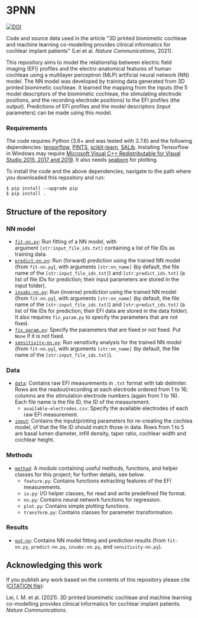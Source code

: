 # 3PNN

[![DOI](https://zenodo.org/badge/DOI/10.5281/zenodo.5353394.svg)](https://doi.org/10.5281/zenodo.5353394)

Code and source data used in the article "3D printed biomimetic cochleae and machine learning co-modelling provides clinical informatics for cochlear implant patients" (Lei et al. _Nature Communications_, 2021).

This repository aims to model the relationship between electric field imaging (EFI) profiles and the electro-anatomical features of human cochleae using a multilayer perceptron (MLP) artificial neural network (NN) model.
The NN model was developed by training data generated from 3D printed biomimetic cochleae.
It learned the mapping from the inputs (the 5 model descriptors of the biomimetic cochleae, the stimulating electrode positions, and the recording electrode positions) to the EFI profiles (the output).
Predictions of EFI profiles and the model descriptors (input parameters) can be made using this model.

### Requirements

The code requires Python (3.6+ and was tested with 3.7.6) and the following dependencies:
[tensorflow](https://www.tensorflow.org/install),
[PINTS](https://github.com/pints-team/pints#installing-pints),
[scikit-learn](https://scikit-learn.org/stable/install.html),
[SALib](https://salib.readthedocs.io/en/latest/getting-started.html#installing-salib).
Installing Tensorflow in Windows may require [Microsoft Visual C++ Redistributable for Visual Studio 2015, 2017 and 2019](https://support.microsoft.com/en-us/help/2977003/the-latest-supported-visual-c-downloads).
It also needs [seaborn](https://seaborn.pydata.org/installing.html) for plotting.

To install the code and the above dependencies, navigate to the path where you downloaded this repository and run:
```
$ pip install --upgrade pip
$ pip install .
```


## Structure of the repository

### NN model
- [`fit-nn.py`](./fit-nn.py): Run fitting of a NN model, with argument `[str:input_file_ids.txt]`
                              containing a list of file IDs as training data. 
- [`predict-nn.py`](./predict-nn.py): Run (forward) prediction using the trained NN model (from `fit-nn.py`),
                                      with arguments `[str:nn_name]` (by default, the file name of the `[str:input_file_ids.txt]`)
                                      and `[str:predict_ids.txt]` (a list of file IDs for prediction;
                                      their input parameters are stored in the input folder).
- [`invabc-nn.py`](./invabc-nn.py): Run (inverse) prediction using the trained NN model (from `fit-nn.py`),
                                    with arguments `[str:nn_name]` (by default, the file name of the `[str:input_file_ids.txt]`)
                                    and `[str:predict_ids.txt]` (a list of file IDs for prediction;
                                    their EFI data are stored in the data folder).
                                    It also requires `fix_param.py` to specify the parameters that are not fixed.
- [`fix_param.py`](./fix_param.py): Specify the parameters that are fixed or not fixed. Put `None` if it is not fixed.
- [`sensitivity-nn.py`](./sensitivity-nn.py): Run sensitivity analysis for the trained NN model (from `fit-nn.py`),
                                              with arguments `[str:nn_name]` (by default, the file name of the `[str:input_file_ids.txt]`).


### Data
- [`data`](./data): Contains raw EFI measurements in `.txt` format with tab delimiter.
                    Rows are the readout/recording at each electrode ordered from 1 to 16;
                    columns are the stimulation electrode numbers (again from 1 to 16).
                    Each file name is the file ID, the ID of the measurement.
  - `available-electrodes.csv`: Specify the available electrodes of each raw EFI measurement.
- [`input`](./input): Contains the input/printing parameters for re-creating the cochlea model,
                      of that the file ID should match those in data.
                      Rows from 1 to 5 are basal lumen diameter, infill density, taper ratio, cochlear width and cochlear height.


### Methods
- [`method`](./method): A module containing useful methods, functions, and helper classes for this project; for further details, see below.
  - `feature.py`: Contains functions extracting features of the EFI measurements.
  - `io.py`: I/O helper classes, for read and write predefined file format.
  - `nn.py`: Contains neural network functions for regression.
  - `plot.py`: Contains simple plotting functions.
  - `transform.py`: Contains classes for parameter transformation.


### Results
- [`out-nn`](./out-nn): Contains NN model fitting and prediction results (from `fit-nn.py`, `predict-nn.py`, `invabc-nn.py`, and `sensitivity-nn.py`).


## Acknowledging this work

If you publish any work based on the contents of this repository please cite ([CITATION file](./CITATION)):

Lei, I. M. et al. (2021). 3D printed biomimetic cochleae and machine learning co-modelling provides clinical informatics for cochlear implant patients. _Nature Communications_.
